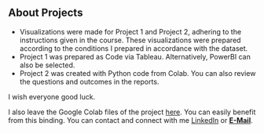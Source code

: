 ## About Projects

- Visualizations were made for Project 1 and Project 2, adhering to the instructions given in the course. These visualizations were prepared according to the conditions I prepared in accordance with the dataset.
- Project 1 was prepared as Code via Tableau. Alternatively, PowerBI can also be selected.
- Project 2 was created with Python code from Colab. You can also review the questions and outcomes in the reports.

I wish everyone good luck.

  I also leave the Google Colab files of the project <a>[here](https://www.linkedin.com/in/alicansariboga/)<a/>. You can easily benefit from this binding.
You can contact and connect with me <a>[LinkedIn](https://www.linkedin.com/in/alicansariboga/)<a/> or <b><a href="mailto:alicansariboga1@gmail.com" target="blank">E-Mail</a></b>.
